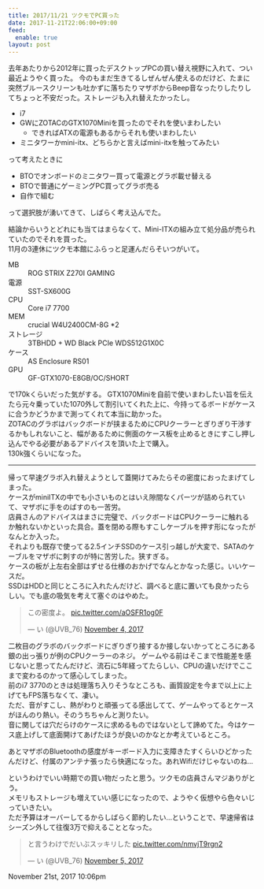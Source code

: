 ```yaml
---
title: 2017/11/21 ツクモでPC買った
date: 2017-11-21T22:06:00+09:00
feed:
  enable: true
layout: post
---
```

<p>      去年あたりから2012年に買ったデスクトップPCの買い替え視野に入れて、つい最近ようやく買った。      今のもまだ生きてるしぜんぜん使えるのだけど、たまに突然ブルースクリーンも吐かずに落ちたりマザボからBeep音なったりしたりしてちょっと不安だった。ストレージも入れ替えたかったし。    </p>    <ul>      <li>i7</li>      <li>        GWにZOTACのGTX1070Miniを買ったのでそれを使いまわしたい        <ul>          <li>できればATXの電源もあるからそれも使いまわしたい</li>        </ul>      </li>      <li>ミニタワーかmini-itx、どちらかと言えばmini-itxを触ってみたい</li>    </ul>    <p>って考えたときに</p>    <ul>      <li>BTOでオンボードのミニタワー買って電源とグラボ載せ替える</li>      <li>BTOで普通にゲーミングPC買ってグラボ売る</li>      <li>自作で組む</li>    </ul>    <p>って選択肢が湧いてきて、しばらく考え込んでた。</p>    <p>      結論からいうとどれにも当てはまらなくて、Mini-ITXの組み立て処分品が売られていたのでそれを買った。<br>      11月の3連休にツクモ本館にふらっと足運んだらそいつがいて。    </p>    <dl>      <dt>MB</dt>      <dd>ROG STRIX Z270I GAMING</dd>      <dt>電源</dt>      <dd>SST-SX600G</dd>      <dt>CPU</dt>      <dd>Core i7 7700</dd>      <dt>MEM</dt>      <dd>crucial W4U2400CM-8G *2</dd>      <dt>ストレージ</dt>      <dd>3TBHDD + WD Black PCIe WDS512G1X0C</dd>      <dt>ケース</dt>      <dd>AS Enclosure RS01</dd>      <dt>GPU</dt>      <dd>GF-GTX1070-E8GB/OC/SHORT</dd>    </dl>    <p>      で170kくらいだった気がする。      GTX1070Miniを自前で使いまわしたい旨を伝えたら元々乗っていた1070外して割引いてくれた上に、今持ってるボードがケースに合うかどうかまで測ってくれて本当に助かった。<br>      ZOTACのグラボはバックボードが挟まるためにCPUクーラーとぎりぎり干渉するかもしれないこと、幅があるために側面のケース板を止めるときにすこし押し込んでやる必要があるアドバイスを頂いた上で購入。<br>      130k強くらいになった。    </p>    <hr>    <p>      帰って早速グラボ入れ替えようとして蓋開けてみたらその密度におったまげてしまった。<br>      ケースがminiITXの中でも小さいものとはいえ隙間なくパーツが詰められていて、マザボに手をのばすのも一苦労。<br>      店員さんのアドバイスはまさに完璧で、バックボードはCPUクーラーに触れるか触れないかといった具合。蓋を閉める際もすこしケーブルを押す形になったがなんとか入った。<br>      それよりも既存で使ってる2.5インチSSDのケース引っ越しが大変で、SATAのケーブルをマザボに刺すのが特に苦労した。狭すぎる。<br>      ケースの板が上左右全部はずせる仕様のおかげでなんとかなった感じ。いいケースだ。<br>      SSDはHDDと同じところに入れたんだけど、調べると底に置いても良かったらしい。でも底の吸気を考えて塞ぐのはやめた。    </p>    <blockquote class="twitter-tweet" data-lang="en">      <p lang="ja" dir="ltr">        この密度よ。        <a href="https://t.co/aOSFR1og0F" target="_blank">pic.twitter.com/aOSFR1og0F</a>      </p>      — い (@UVB_76)      <a href="https://twitter.com/UVB_76/status/926823995374055424?ref_src=twsrc%5Etfw" target="_blank">November 4, 2017</a>    </blockquote>    <p>      <script async src="https://platform.twitter.com/widgets.js" charset="utf-8"></script>      二枚目のグラボのバックボードにぎりぎり接するか接しないかってところにある銀の出っ張りが例のCPUクーラーのネジ。      ゲームやる前はそこまで性能差を感じないと思ってたんだけど、流石に5年経ってたらしい、CPUの違いだけでここまで変わるのかって感心してしまった。<br>      前のi7      3770のときは処理落ち入りそうなところも、画質設定を今まで以上に上げてもFPS落ちなくて、凄い。<br>      ただ、音がすこし、熱がわりと頑張ってる感出してて、ゲームやってるとケースがほんのり熱い。そのうちちゃんと測りたい。<br>      音に関しては穴だらけのケースに求めるものではないとして諦めてた。今はケース底上げして底面開けてあげたほうが良いのかなとか考えているところ。    </p>    <p>      あとマザボのBluetoothの感度がキーボード入力に支障きたすくらいひどかったんだけど、付属のアンテナ張ったら快適になった。あれWifiだけじゃないのね…    </p>    <p>      というわけでいい時期での買い物だったと思う。ツクモの店員さんマジありがとう。<br>      メモリもストレージも増えていい感じになったので、ようやく仮想やら色々いじっていきたい。<br>      ただ予算はオーバーしてるからしばらく節約したい…ということで、早速帰省はシーズン外して往復3万で抑えることとなった。    </p>    <blockquote class="twitter-tweet" data-lang="en">      <p lang="ja" dir="ltr">        と言うわけでだいぶスッキリした        <a href="https://t.co/nmvjT9rgn2" target="_blank">pic.twitter.com/nmvjT9rgn2</a>      </p>      — い (@UVB_76)      <a href="https://twitter.com/UVB_76/status/927032221612961792?ref_src=twsrc%5Etfw" target="_blank">November 5, 2017</a>    </blockquote>    <script async src="https://platform.twitter.com/widgets.js" charset="utf-8"></script>    <div id="footer">      <span id="timestamp"> November 21st, 2017 10:06pm </span>    </div>
